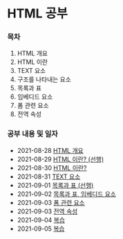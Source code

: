 # HTML 공부 

### 목차

1. HTML 개요 
2. HTML 이란
3. TEXT 요소
4. 구조를 나타내는 요소 
5. 목록과 표
6. 임베디드 요소
7. 폼 관련 요소
8. 전역 속성

### 공부 내용 및 일자 

- 2021-08-28 [HTML 개요](./0828/README.md)
- 2021-08-29 [HTML 이란? (선행)](./0829/README.md)
- 2021-08-30 [HTML 이란?](./0830/README.md)
- 2021-08-31 [TEXT 요소](./0831/README.md)
- 2021-09-01 [목록과 표 (선행)](./0901/README.md)
- 2021-09-02 [목록과 표, 임베디드 요소](./0902/README.md)
- 2021-09-03 [폼 관련 요소](./0903/README.md) 
- 2021-09-03 [전역 속성](./0903-1/README.md) 
- 2021-09-04 [복습](./0904/README.md) 
- 2021-09-05 [복습](./0905/README.md) 
